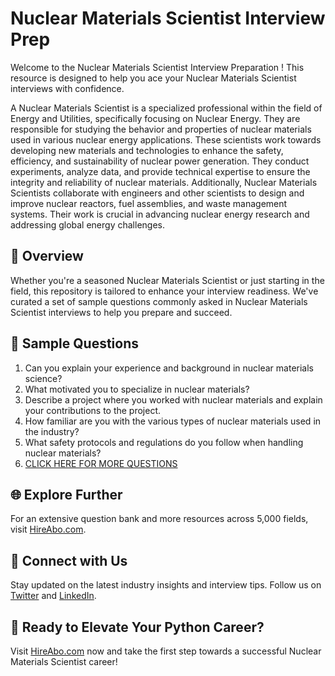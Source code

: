 # Nuclear Materials Scientist Interview Prep

Welcome to the Nuclear Materials Scientist Interview Preparation ! This resource is designed to help you ace your Nuclear Materials Scientist interviews with confidence.

A Nuclear Materials Scientist is a specialized professional within the field of Energy and Utilities, specifically focusing on Nuclear Energy. They are responsible for studying the behavior and properties of nuclear materials used in various nuclear energy applications. These scientists work towards developing new materials and technologies to enhance the safety, efficiency, and sustainability of nuclear power generation. They conduct experiments, analyze data, and provide technical expertise to ensure the integrity and reliability of nuclear materials. Additionally, Nuclear Materials Scientists collaborate with engineers and other scientists to design and improve nuclear reactors, fuel assemblies, and waste management systems. Their work is crucial in advancing nuclear energy research and addressing global energy challenges.

## 🚀 Overview

Whether you're a seasoned Nuclear Materials Scientist or just starting in the field, this repository is tailored to enhance your interview readiness. We've curated a set of sample questions commonly asked in Nuclear Materials Scientist interviews to help you prepare and succeed.

## 📝 Sample Questions

1. Can you explain your experience and background in nuclear materials science?
2. What motivated you to specialize in nuclear materials?
3. Describe a project where you worked with nuclear materials and explain your contributions to the project.
4. How familiar are you with the various types of nuclear materials used in the industry?
5. What safety protocols and regulations do you follow when handling nuclear materials?
6. [CLICK HERE FOR MORE QUESTIONS](https://hireabo.com/job/20_3_26/Nuclear%20Materials%20Scientist)

## 🌐 Explore Further

For an extensive question bank and more resources across 5,000 fields, visit [HireAbo.com](https://www.hireabo.com).

## 📱 Connect with Us

Stay updated on the latest industry insights and interview tips. Follow us on [Twitter](https://twitter.com/hireabo) and [LinkedIn](https://www.linkedin.com/in/hire-abo-3609972a8/).

## 🚀 Ready to Elevate Your Python Career?

Visit [HireAbo.com](https://www.hireabo.com) now and take the first step towards a successful Nuclear Materials Scientist career!